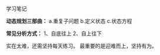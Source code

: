 学习笔记

**动态规划三部曲：**
a.重复子问题
b.定义状态
c.状态方程

**常见分析方式：**
1、自底往上
2、自上往下

实在太难，还需坚持每天练习。
最重要的是迎难而上，坚持有为。


